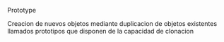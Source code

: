 Prototype

Creacion de nuevos objetos mediante duplicacion de objetos existentes llamados prototipos que disponen de la capacidad de clonacion